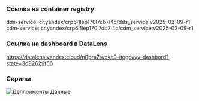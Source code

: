 ### Ссылка на container registry
dds-service: cr.yandex/crp6l1lep170l7db7l4c/dds_service:v2025-02-09-r1
cdm-service: cr.yandex/crp6l1lep170l7db7l4c/cdm_service:v2025-02-09-r1

### Ссылка на dashboard в DataLens
https://datalens.yandex.cloud/nj1pra7svcke9-itogovyy-dashbord?state=3d82629f56

### Скрины
![Деплойменты](solution/screenshots/deployments.jpg)
Данные
